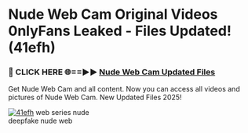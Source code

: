# Nude Web Cam Original Videos 0nlyFans Leaked - Files Updated! (41efh)

<h3>🔴 CLICK HERE 🌐==►► <a href="https://tinyurl.com/4mcuefdz" rel="nofollow">Nude Web Cam Updated Files</a></h3>

Get Nude Web Cam and all content. Now you can access all videos and pictures of Nude Web Cam. New Updated Files 2025!

[![41efh](https://i.imgur.com/StAQSOY.gif)](https://tinyurl.com/4mcuefdz)
web series nude<br>
deepfake nude web
